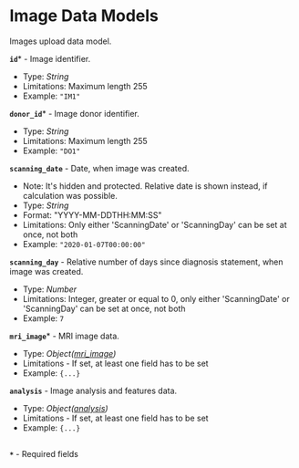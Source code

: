 # Image Data Models
Images upload data model.

**`id`*** - Image identifier.
- Type: _String_
- Limitations: Maximum length 255
- Example: `"IM1"`

**`donor_id`*** - Image donor identifier.
- Type: _String_
- Limitations: Maximum length 255
- Example: `"DO1"`

**`scanning_date`** - Date, when image was created.
- Note: It's hidden and protected. Relative date is shown instead, if calculation was possible.
- Type: _String_
- Format: "YYYY-MM-DDTHH:MM:SS"
- Limitations: Only either 'ScanningDate' or 'ScanningDay' can be set at once, not both
- Example: `"2020-01-07T00:00:00"`

**`scanning_day`** - Relative number of days since diagnosis statement, when image was created.
- Type: _Number_
- Limitations: Integer, greater or equal to 0, only either 'ScanningDate' or 'ScanningDay' can be set at once, not both
- Example: `7`

**`mri_image`*** - MRI image data.
- Type: _Object([mri_image](./api-models-base-mri.md))_
- Limitations - If set, at least one field has to be set
- Example: `{...}`

**`analysis`** - Image analysis and features data.
- Type: _Object([analysis](./api-models-base-analysis.md))_
- Limitations - If set, at least one field has to be set
- Example: `{...}`

##
**`*`** - Required fields

